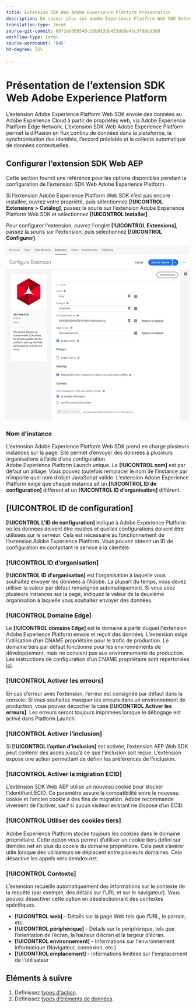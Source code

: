 ```yaml
---
title: Extension SDK Web Adobe Experience Platform Présentation
description: En savoir plus sur Adobe Experience Platform Web SDK Extension for Adobe Experience Platform Launch
translation-type: tm+mt
source-git-commit: 69f2e6069546cd8b913db453dd9e4bc3f99dd3d9
workflow-type: tm+mt
source-wordcount: '645'
ht-degree: 55%

---
```



# Présentation de l’extension SDK Web Adobe Experience Platform

L’extension Adobe Experience Platform Web SDK envoie des données au Adobe Experience Cloud à partir de propriétés web, via Adobe Experience Platform Edge Network. L’extension SDK Web Adobe Experience Platform permet la diffusion en flux continu de données dans la plateforme, la synchronisation des identités, l’accord préalable et la collecte automatique de données contextuelles.

## Configurer l’extension SDK Web AEP

Cette section fournit une référence pour les options disponibles pendant la configuration de l’extension SDK Web Adobe Experience Platform.

Si l’extension Adobe Experience Platform Web SDK n’est pas encore installée, ouvrez votre propriété, puis sélectionnez **[!UICONTROL Extensions > Catalog]**, passez la souris sur l’extension Adobe Experience Platform Web SDK et sélectionnez **[!UICONTROL Installer]**.

Pour configurer l&#39;extension, ouvrez l&#39;onglet **[!UICONTROL Extensions]**, passez la souris sur l&#39;extension, puis sélectionnez **[!UICONTROL Configurer]**.

![](./assets/ext-aep-config.png)

### Nom d’instance

L’extension Adobe Experience Platform Web SDK prend en charge plusieurs instances sur la page. Elle permet d’envoyer des données à plusieurs organisations à l’aide d’une configuration Adobe Experience Platform Launch unique. Le **[!UICONTROL nom]** est par défaut un alliage. Vous pouvez toutefois remplacer le nom de l’instance par n’importe quel nom d’objet JavaScript valide. L’extension Adobe Experience Platform exige que chaque instance ait un **[!UICONTROL ID de configuration]** différent et un **[!UICONTROL ID d’organisation]** différent.

## **[!UICONTROL ID de configuration]**

**[!UICONTROL L&#39;ID de configuration]** indique à Adobe Experience Platform où les données doivent être routées et quelles configurations doivent être utilisées sur le serveur. Cela est nécessaire au fonctionnement de l’extension Adobe Experience Platform. Vous pouvez obtenir un ID de configuration en contactant le service à la clientèle.


### **[!UICONTROL ID d’organisation]**

**[!UICONTROL ID d&#39;organisation]** est l&#39;organisation à laquelle vous souhaitez envoyer les données à l&#39;Adobe. La plupart du temps, vous devez utiliser la valeur par défaut renseignée automatiquement. Si vous avez plusieurs instances sur la page, indiquez la valeur de la deuxième organisation à laquelle vous souhaitez envoyer des données.

### **[!UICONTROL Domaine Edge]**

Le **[!UICONTROL domaine Edge]** est le domaine à partir duquel l&#39;extension Adobe Experience Platform envoie et reçoit des données. L’extension exige l’utilisation d’un CNAME propriétaire pour le trafic de production. Le domaine tiers par défaut fonctionne pour les environnements de développement, mais ne convient pas aux environnements de production. Les instructions de configuration d’un CNAME propriétaire sont répertoriées [ici](https://docs.adobe.com/content/help/fr-FR/core-services/interface/ec-cookies/cookies-first-party.html).

### **[!UICONTROL Activer les erreurs]**

En cas d’erreur avec l’extension, l’erreur est consignée par défaut dans la console. Si vous souhaitez masquer les erreurs dans un environnement de production, vous pouvez décocher la case **[!UICONTROL Activer les erreurs]**. Les erreurs seront toujours imprimées lorsque le débogage est activé dans Platform Launch.

### **[!UICONTROL Activer l’inclusion]**

Si **[!UICONTROL l’option d’inclusion]** est activée, l’extension AEP Web SDK peut contenir des accès jusqu’à ce que l’inclusion soit reçue. L’extension expose une action permettant de définir les préférences de l’inclusion.

### **[!UICONTROL Activer la migration ECID]**

L’extension SDK Web AEP utilise un nouveau cookie pour stocker l’identifiant ECID. Ce paramètre assure la compatibilité entre le nouveau cookie et l’ancien cookie à des fins de migration. Adobe recommande vivement de l’activer, sauf si aucun visiteur existant ne dispose d’un ECID.

### **[!UICONTROL Utiliser des cookies tiers]**

Adobe Experience Platform stocke toujours les cookies dans le domaine propriétaire. Cette option vous permet d’utiliser un cookie tiers défini sur demdex.net en plus du cookie du domaine propriétaire. Cela peut s’avérer utile lorsque des utilisateurs se déplacent entre plusieurs domaines. Cela désactive les appels vers demdex.net.

### **[!UICONTROL Contexte]**

L’extension recueille automatiquement des informations sur le contexte de la requête (par exemple, des détails sur l’URL et sur le navigateur). Vous pouvez désactiver cette option en désélectionnant des contextes spécifiques.

- **[!UICONTROL web]**  - Détails sur la page Web tels que l’URL, le parrain, etc.
- **[!UICONTROL périphérique]**  - Détails sur le périphérique, tels que l’orientation de l’écran, la hauteur d’écran et la largeur d’écran.
- **[!UICONTROL environnement]**  - Informations sur l&#39;environnement informatique (Navigateur, connexion, etc.)
- **[!UICONTROL emplacement]**  - Informations limitées sur l&#39;emplacement de l&#39;utilisateur

## Eléments à suivre

1. Définissez [types d&#39;action](action-types.md).
2. Définissez [types d’éléments de données](data-element-types.md).
